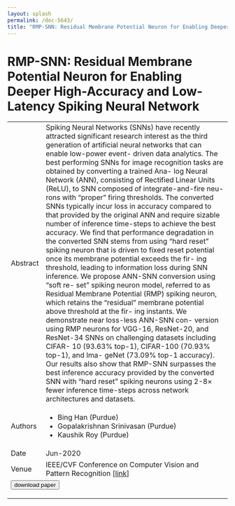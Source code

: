 ```yaml
---
layout: splash
permalink: /doc-5643/
title: "RMP-SNN: Residual Membrane Potential Neuron for Enabling Deeper High-Accuracy and Low-Latency Spiking Neural Network"
---
```


# RMP-SNN: Residual Membrane Potential Neuron for Enabling Deeper High-Accuracy and Low-Latency Spiking Neural Network

<table>
    <tbody>
    <tr>
        <td>Abstract</td>
        <td>Spiking Neural Networks (SNNs) have recently attracted significant research interest as the third generation of artificial neural networks that can enable low-power event- driven data analytics. The best performing SNNs for image recognition tasks are obtained by converting a trained Ana- log Neural Network (ANN), consisting of Rectified Linear Units (ReLU), to SNN composed of integrate-and-fire neu- rons with “proper” firing thresholds. The converted SNNs typically incur loss in accuracy compared to that provided by the original ANN and require sizable number of inference time-steps to achieve the best accuracy. We find that performance degradation in the converted SNN stems from using “hard reset” spiking neuron that is driven to fixed reset potential once its membrane potential exceeds the fir- ing threshold, leading to information loss during SNN inference. We propose ANN-SNN conversion using “soft re- set” spiking neuron model, referred to as Residual Membrane Potential (RMP) spiking neuron, which retains the “residual” membrane potential above threshold at the fir- ing instants. We demonstrate near loss-less ANN-SNN con- version using RMP neurons for VGG-16, ResNet-20, and ResNet-34 SNNs on challenging datasets including CIFAR- 10 (93.63% top-1), CIFAR-100 (70.93% top-1), and Ima- geNet (73.09% top-1 accuracy). Our results also show that RMP-SNN surpasses the best inference accuracy provided by the converted SNN with “hard reset” spiking neurons using 2-8× fewer inference time-steps across network architectures and datasets.</td>
    </tr>
    <tr>
        <td>Authors</td>
        <td>
            <ul>
                <li>Bing Han (Purdue)</li>
                <li>Gopalakrishnan Srinivasan (Purdue)</li>
                <li>Kaushik Roy (Purdue)</li>
            </ul>
        </td>
    </tr>
    <tr>
        <td>Date</td>
        <td>Jun-2020</td>
    </tr>
    <tr>
        <td>Venue</td>
        <td>IEEE/CVF Conference on Computer Vision and Pattern Recognition [<a href="https://openaccess.thecvf.com/content_CVPR_2020/papers/Han_RMP-SNN_Residual_Membrane_Potential_Neuron_for_Enabling_Deeper_High-Accuracy_and_CVPR_2020_paper.pdf">link</a>]</td>
    </tr>
        <tr>
            <td colspan="2">
                <form method="get" action="https://openaccess.thecvf.com/content_CVPR_2020/papers/Han_RMP-SNN_Residual_Membrane_Potential_Neuron_for_Enabling_Deeper_High-Accuracy_and_CVPR_2020_paper.pdf">
                    <button type="submit">download paper</button>
                </form>
            </td>
        </tr>
    </tbody>
</table>

